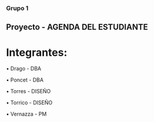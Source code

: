 ### Grupo 1 

## Proyecto - AGENDA DEL ESTUDIANTE

# Integrantes: 

• Drago - DBA

• Poncet - DBA
 
• Torres - DISEÑO

• Torrico - DISEÑO

• Vernazza - PM


